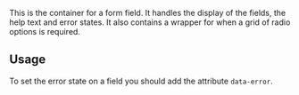 This is the container for a form field. It handles the display of the fields, the help text and error states.
It also contains a wrapper for when a grid of radio options is required.   

## Usage

To set the error state on a field you should add the attribute `data-error`.
